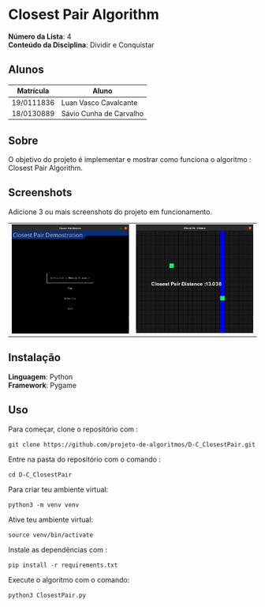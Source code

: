 # Closest Pair Algorithm

**Número da Lista**: 4<br>
**Conteúdo da Disciplina**: 
Dividir e Conquistar<br>

## Alunos
|Matrícula | Aluno |
| -- | -- |
| 19/0111836  |  Luan Vasco Cavalcante |
| 18/0130889  |  Sávio Cunha de Carvalho |

## Sobre
O objetivo do projeto é implementar e mostrar como funciona o algoritmo : Closest Pair Algorithm.


## Screenshots
Adicione 3 ou mais screenshots do projeto em funcionamento.
<table>
    <tr>
        <td><img src="/Screenshot1.png" width="300"></td>
        <td><img src="/Screenshot3.png" width="300"></td>
    </tr>
</table>

## Instalação 
**Linguagem**: Python<br>
**Framework**: Pygame<br>


## Uso

Para começar, clone o repositório com :

    git clone https://github.com/projeto-de-algoritmos/D-C_ClosestPair.git

Entre na pasta do repositório com o comando :
  
    cd D-C_ClosestPair

Para criar teu ambiente virtual:
    
    python3 -m venv venv

Ative teu ambiente virtual:
  
    source venv/bin/activate
    
Instale as dependências com :

    pip install -r requirements.txt
  
Execute o algoritmo com o comando:

    python3 ClosestPair.py
